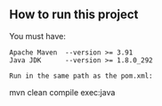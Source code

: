 ## How to run this project

You must have:
```
Apache Maven  --version >= 3.91 
Java JDK      --version >= 1.8.0_292

Run in the same path as the pom.xml:   
```
mvn clean compile exec:java
```